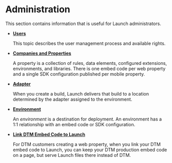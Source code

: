 # Administration

This section contains information that is useful for Launch administrators.

* [**Users**](user-permissions.md)

  This topic describes the user management process and available rights.

* [**Companies and Properties**](companies-and-properties.md)

  A property is a collection of rules, data elements, configured extensions, environments, and libraries. There is one embed code per web property and a single SDK configuration published per mobile property.

* [**Adapter**](adapters.md)

  When you create a build, Launch delivers that build to a location determined by the adapter assigned to the environment.

* [**Environment**](environments.md)

  An _environment_ is a destination for deployment. An environment has a 1:1 relationship with an embed code or SDK configuration.

* [**Link DTM Embed Code to Launch**](./)

  For DTM customers creating a web property, when you link your DTM embed code to Launch, you can keep your DTM production embed code on a page, but serve Launch files there instead of DTM.

